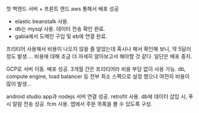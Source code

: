 첫 백엔드 서버 + 프론트 엔드
aws 통해서 배포 성공
  - elastic beanstalk 사용.
  - db는 mysql 사용. 데이터 전송 확인 완료.
  - gabia에서 도메인 구입 및 eb에 연결 완료.

프리티어 사용해서 비용이 나오지 않을 줄 알았는데 혹시나 해서 확인해 보니, 약 5달러 정도 발생....
비용에 대해 조금 더 자세히 알아보고서 해야할 것 같다.
일단은 배포 중지.

GCP로 서버 이동. 배포 성공. 3개월 간은 프리티어라 비용 부담 없이 사용 가능.
db, compute engine, load balancer 등 전부 최소 스펙으로 설정 했으나 여전히 비용이 많이 발생...

android studio app과 nodejs 서버 연결 성공. retrofit 사용.
db에 데이터 삽입 시, 푸시 알람 전송 성공. fcm 사용.
앱에서 주문 목록을 볼 수 있도록 구성.
